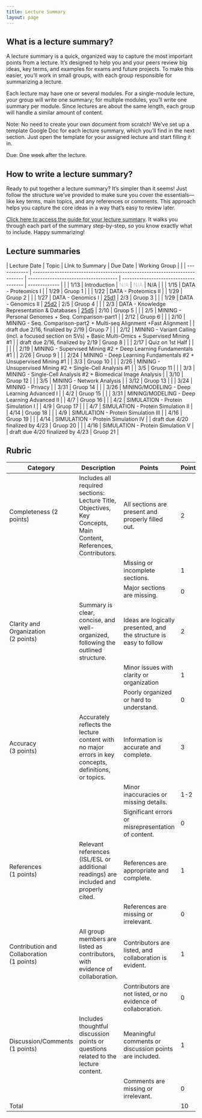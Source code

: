 ```yaml
---
title: Lecture Summary
layout: page
---
```




## What is a lecture summary?

A lecture summary is a quick, organized way to capture the most important points from a lecture. It’s designed to help you and your peers review big ideas, key terms, and examples for exams and future projects. To make this easier, you’ll work in small groups, with each group responsible for summarizing a lecture.

Each lecture may have one or several modules. For a single-module lecture, your group will write one summary; for multiple modules, you’ll write one summary per module. Since lectures are about the same length, each group will handle a similar amount of content.

Note: No need to create your own document from scratch! We’ve set up a template Google Doc for each lecture summary, which you’ll find in the next section. Just open the template for your assigned lecture and start filling it in.

Due: One week after the lecture. 

## How to write a lecture summary?
Ready to put together a lecture summary? It’s simpler than it seems! Just follow the structure we’ve provided to make sure you cover the essentials—like key terms, main topics, and any references or comments. This approach helps you capture the core ideas in a way that’s easy to review later.

[Click here to access the guide for your lecture summary](https://docs.google.com/document/d/1XzYHr5u7qeg3cV6oSYFaCWN-cRT30TSnS2IgqCVOvCc/edit?usp=sharing). It walks you through each part of the summary step-by-step, so you know exactly what to include. Happy summarizing!

## Lecture summaries 

| Lecture Date | Topic                                                                      | LInk to Summary                       | Due Date                              | Working Group |  |
| ------------ | -------------------------------------------------------------------------- | ------------------------------------- | ------------------------------------- | ------------- |  |
| 1/13         | Introduction                                                               | <span style="color:silver">N/A</span> | <span style="color:silver">N/A</span> | N/A           |  |
| 1/15         | DATA - Proteomics I                                                        |                                       | 1/29                                  | Gruop 1       |  |
| 1/22         | DATA - Proteomics II                                                       |                                      | 1/29                                  | Gruop 2       |  |
| 1/27         | DATA - Genomics I                                                          | [25d1](http://files2.gersteinlab.org/public-docs/2025/02.10/CBB752_25d1.pdf)                                      | 2/3                                   | Gruop 3       |  |
| 1/29         | DATA - Genomics II                                                         | [25d2](http://files2.gersteinlab.org/public-docs/2025/02.10/CBB752_25d2.pdf)                                       | 2/5                                  | Gruop 4       |  |
| 2/3          | DATA - Knowledge Representation & Databases                                |  [25d5](http://files2.gersteinlab.org/public-docs/2025/02.10/CBB752_25d5.pdf)                                     | 2/10                                  | Gruop 5       |  |
| 2/5          | MINING - Personal Genomes + Seq. Comparison-part1          |                                       | 2/12                                  | Gruop 6       |  |
| 2/10         | MINING - Seq. Comparison-part2 + Multi-seq Alignment +Fast Alignment |                                       | draft due 2/16, finalized by 2/19     | Gruop 7       |  |
| 2/12         | MINING - Variant Calling (incl. a focused section on SVs) + Basic Multi-Omics + Supervised Mining #1                          |                                       | draft due 2/16, finalized by 2/19     | Gruop 8       |  |
| 2/17         | Quiz on 1st Half                                                           |                                       |                                       |               |  |
| 2/19         | MINING - Supervised Mining #2 + Deep Learning Fundamentals #1              |                                       | 2/26                                  | Gruop 9       |  |
| 2/24         | MINING - Deep Learning Fundamentals #2 + Unsupervised Mining #1            |                                       | 3/3                                   | Gruop 10      |  |
| 2/26         | MINING - Unsupervised Mining #2 + Single-Cell Analysis #1                  |                                       | 3/5                                   | Gruop 11      |  |
| 3/3          | MINING - Single-Cell Analysis #2 + Biomedical Image Analysis               |                                       | 3/10                                  | Gruop 12      |  |
| 3/5          | MINING - Network Analysis                                                  |                                       | 3/12                                  | Gruop 13      |  |
| 3/24         | MINING - Privacy                                                           |                                       | 3/31                                  | Gruop 14      |  |
| 3/26         | MINING/MODELING - Deep Learning Advanced I                                 |                                       | 4/2                                   | Gruop 15      |  |
| 3/31         | MINING/MODELING - Deep Learning Advanced II                                |                                       | 4/7                                   | Gruop 16      |  |
| 4/2          | SIMULATION - Protein Simulation I                                          |                                       | 4/9                                   | Gruop 17      |  |
| 4/7          | SIMULATION - Protein Simulation II                                         |                                       | 4/14                                  | Gruop 18      |  |
| 4/9          | SIMULATION - Protein Simulation III                                        |                                       | 4/16                                  | Gruop 19      |  |
| 4/14         | SIMULATION - Protein Simulation IV                                         |                                       | draft due 4/20 finalized by 4/23      | Gruop 20      |  |
| 4/16         | SIMULATION - Protein Simulation V                                          |                                       | draft due 4/20 finalized by 4/23      | Gruop 21      |

## Rubric


| Category                                     | Description                                                                                                      | Points                                                             | Points |
| -------------------------------------------- | ---------------------------------------------------------------------------------------------------------------- | ------------------------------------------------------------------ | ------ |
| Completeness (2 points)                      | Includes all required sections: Lecture Title, Objectives, Key Concepts, Main Content, References, Contributors. | All sections are present and properly filled out.                  | 2      |
|                                              |                                                                                                                  | Missing or incomplete sections.                                    | 1      |
|                                              |                                                                                                                  | Major sections are missing.                                        | 0      |
| Clarity and Organization<br>(2 points)       | Summary is clear, concise, and well-organized, following the outlined structure.                                 | Ideas are logically presented, and the structure is easy to follow | 2      |
|                                              |                                                                                                                  | Minor issues with clarity or organization                          | 1      |
|                                              |                                                                                                                  | Poorly organized or hard to understand.                            | 0      |
| Accuracy<br>(3 points)                       | Accurately reflects the lecture content with no major errors in key concepts, definitions, or topics.            | Information is accurate and complete.                              | 3      |
|                                              |                                                                                                                  | Minor inaccuracies or missing details.                             | 1-2    |
|                                              |                                                                                                                  | Significant errors or misrepresentation of content.                | 0      |
| References<br>(1 points)                     | Relevant references (ISL/ESL or additional readings) are included and properly cited.                            | References are appropriate and complete.                           | 1      |
|                                              |                                                                                                                  | References are missing or irrelevant.                              | 0      |
| Contribution and Collaboration<br>(1 points) | All group members are listed as contributors, with evidence of collaboration.                                    | Contributors are listed, and collaboration is evident.             | 1      |
|                                              |                                                                                                                  | Contributors are not listed, or no evidence of collaboration.      | 0      |
| Discussion/Comments<br>(1 points)            | Includes thoughtful discussion points or questions related to the lecture content.                               | Meaningful comments or discussion points are included.             | 1      |
|                                              |                                                                                                                  | Comments are missing or irrelevant.                                | 0      |
| Total                                        |                                                                                                                  |                                                                    | 10     |